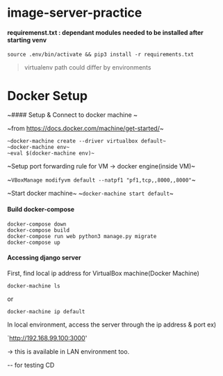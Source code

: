 # image-server-practice

#### requiremenst.txt : dependant modules needed to be installed after starting venv
`source .env/bin/activate && pip3 install -r requirements.txt`

> virtualenv path could differ by environments

# Docker Setup

~#### Setup & Connect to docker machine ~

~from https://docs.docker.com/machine/get-started/~
```
~docker-machine create --driver virtualbox default~
~docker-machine env~
~eval $(docker-machine env)~
```

~Setup port forwarding rule for VM -> docker engine(inside VM)~

~`VBoxManage modifyvm default --natpf1 "pf1,tcp,,8000,,8000"`~

~Start docker machine~
~`docker-machine start default`~

#### Build docker-compose
```
docker-compose down
docker-compose build 
docker-compose run web python3 manage.py migrate
docker-compose up
```

#### Accessing django server

First, find local ip address for VirtualBox machine(Docker Machine)

`docker-machine ls`

or

`docker-machine ip default`

In local environment, access the server through the ip address & port
ex)

`http://192.168.99.100:3000'

-> this is available in LAN environment too.

-- for testing CD